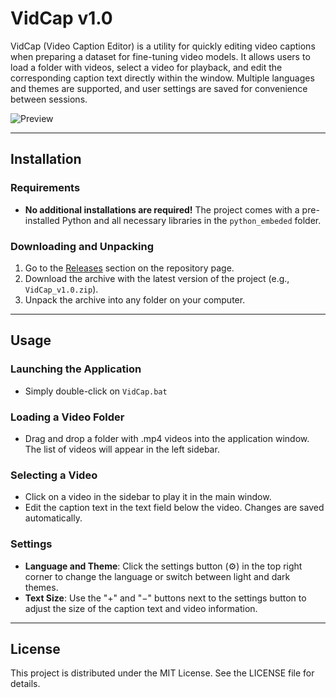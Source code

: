 # VidCap v1.0

VidCap (Video Caption Editor) is a utility for quickly editing video captions when preparing a dataset for fine-tuning video models. It allows users to load a folder with videos, select a video for playback, and edit the corresponding caption text directly within the window. Multiple languages and themes are supported, and user settings are saved for convenience between sessions.

![Preview](Assets/Preview.gif)

---

## Installation

### Requirements
- **No additional installations are required!** The project comes with a pre-installed Python and all necessary libraries in the `python_embeded` folder.

### Downloading and Unpacking
1. Go to the [Releases](https://github.com/Kvento/VidCap/releases) section on the repository page.
2. Download the archive with the latest version of the project (e.g., `VidCap_v1.0.zip`).
3. Unpack the archive into any folder on your computer.

---

## Usage

### Launching the Application
- Simply double-click on `VidCap.bat`

### Loading a Video Folder
- Drag and drop a folder with .mp4 videos into the application window. The list of videos will appear in the left sidebar.

### Selecting a Video
- Click on a video in the sidebar to play it in the main window.
- Edit the caption text in the text field below the video. Changes are saved automatically.

### Settings
- **Language and Theme**: Click the settings button (⚙️) in the top right corner to change the language or switch between light and dark themes.
- **Text Size**: Use the "+" and "−" buttons next to the settings button to adjust the size of the caption text and video information.

---

## License
This project is distributed under the MIT License. See the LICENSE file for details.